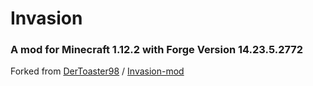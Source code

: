 # Invasion

### A mod for Minecraft 1.12.2 with Forge Version 14.23.5.2772

Forked from [DerToaster98](https://github.com/DerToaster98) / [Invasion-mod](https://github.com/UnstoppableN/Invasion-mod)<br/>